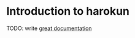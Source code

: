 # Introduction to harokun

TODO: write [great documentation](http://jacobian.org/writing/great-documentation/what-to-write/)
